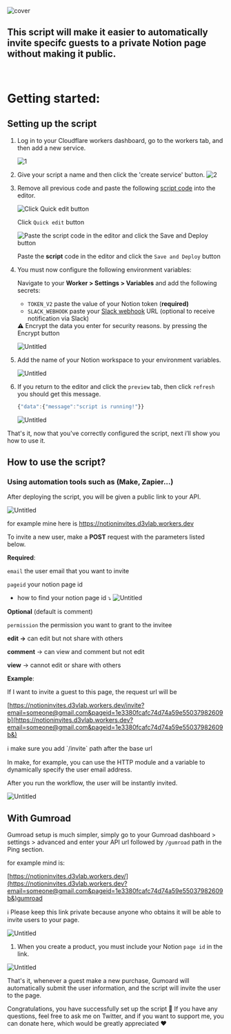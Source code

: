 ![cover](./assets//cover.png)

## This script will make it easier to automatically invite specifc guests to a private Notion page without making it public.

<br>

# Getting started:

## Setting up the script

1. Log in to your Cloudflare workers dashboard, go to the workers tab, and then add a new service.

   ![1](./assets/1.png)

2. Give your script a name and then click the 'create service' button.
   ![2](./assets/12.png)
3. Remove all previous code and paste the following [script code](https://github.com/notionblog/notionInvites/blob/master/src/index.js) into the editor.

   ![Click `Quick edit` button](./assets/3.png)

   Click `Quick edit` button

   ![Paste the **script** code in the editor and click the `Save and Deploy` button](./assets/4.png)

   Paste the **script** code in the editor and click the `Save and Deploy` button

4. You must now configure the following environment variables:

   Navigate to your **Worker > Settings > Variables** and add the following secrets:

   - `TOKEN_V2` paste the value of your Notion token (**required)**
   - `SLACK_WEBHOOK` paste your [Slack webhook](https://api.slack.com/messaging/webhooks#posting_with_webhooks) URL (optional to receive notification via Slack)

   <aside>
   ⚠️ Encrypt the data you enter for security reasons. by pressing the Encrypt button

   </aside>

   ![Untitled](./assets/5.png)

5. Add the name of your Notion workspace to your environment variables.

   ![Untitled](./assets/6.png)

6. If you return to the editor and click the `preview` tab, then click `refresh` you should get this message.

   ```jsx
   {"data":{"message":"script is running!"}}
   ```

   ![Untitled](./assets/7.png)

That's it, now that you've correctly configured the script, next i’ll show you how to use it.

## How to use the script?

### Using automation tools such as (Make, Zapier…)

After deploying the script, you will be given a public link to your API.

![Untitled](./assets/8.png)

for example mine here is https://notioninvites.d3vlab.workers.dev

To invite a new user, make a **POST** request with the parameters listed below.

**Required**:

`email` the user email that you want to invite

`pageid` your notion page id

- how to find your notion page id ⤵️
  ![Untitled](./assets/9.png)

**Optional** (default is comment)

`permission` the permission you want to grant to the invitee

**edit →** can edit but not share with others

**comment** → can view and comment but not edit

**view** → cannot edit or share with others

**Example**:

If I want to invite a guest to this page, the request url will be

[https://notioninvites.d3vlab.workers.dev/invite?email=someone@gmail.com&pageid=1e3380fcafc74d74a59e55037982609b](https://notioninvites.d3vlab.workers.dev?email=someone@gmail.com&pageid=1e3380fcafc74d74a59e55037982609b&)

<aside>
ℹ️ make sure you add `/invite` path after the base url

</aside>

In make, for example, you can use the HTTP module and a variable to dynamically specify the user email address.

After you run the workflow, the user will be instantly invited.

![Untitled](./assets/10.png)

## With Gumroad

Gumroad setup is much simpler, simply go to your Gumroad dashboard > settings > advanced and enter your API url followed by `/gumroad` path in the Ping section.

for example mind is:

[https://notioninvites.d3vlab.workers.dev/](https://notioninvites.d3vlab.workers.dev?email=someone@gmail.com&pageid=1e3380fcafc74d74a59e55037982609b&)gumroad

<aside>
ℹ️ Please keep this link private because anyone who obtains it will be able to invite users to your page.

</aside>

![Untitled](./assets/11.png)

1. When you create a product, you must include your Notion `page id` in the link.

![Untitled](./assets/12.png)

That's it, whenever a guest make a new purchase, Gumoard will automatically submit the user information, and the script will invite the user to the page.

Congratulations, you have successfully set up the script 🥳 If you have any questions, feel free to ask me on Twitter, and if you want to support me, you can donate here, which would be greatly appreciated ❤️
